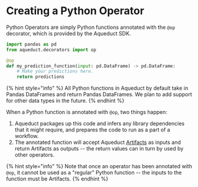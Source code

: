 # Creating a Python Operator

Python Operators are simply Python functions annotated with the `@op` decorator, which is provided by the Aqueduct SDK.&#x20;

```python
import pandas as pd
from aqueduct.decorators import op

@op
def my_prediction_function(input: pd.DataFrame) -> pd.DataFrame:
    # Make your predictions here.
    return predictions
```

{% hint style="info" %}
All Python functions in Aqueduct by default take in Pandas DataFrames and return Pandas DataFrames. We plan to add support for other data types in the future.
{% endhint %}

When a Python function is annotated with `@op`, two things happen:

1. Aqueduct packages up this code and infers any library dependencies that it might require, and prepares the code to run as a part of a workflow.&#x20;
2. The annotated function will accept Aqueduct [Artifacts](../artifacts/) as inputs and return Artifacts as outputs -- the return values can in turn by used by other operators.&#x20;

{% hint style="info" %}
Note that once an operator has been annotated with `@op`, it cannot be used as a "regular" Python function -- the inputs to the function must be Artifacts.
{% endhint %}
